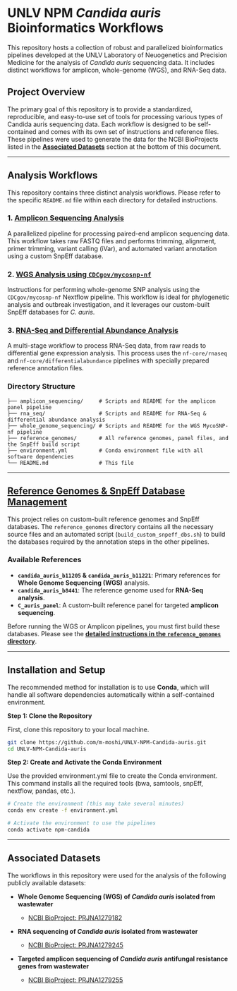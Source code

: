 # UNLV NPM *Candida auris* Bioinformatics Workflows

This repository hosts a collection of robust and parallelized bioinformatics pipelines developed at the UNLV Laboratory of Neuogenetics and Precision Medicine for the analysis of *Candida auris* sequencing data. It includes distinct workflows for amplicon, whole-genome (WGS), and RNA-Seq data.

## Project Overview

The primary goal of this repository is to provide a standardized, reproducible, and easy-to-use set of tools for processing various types of Candida auris sequencing data. Each workflow is designed to be self-contained and comes with its own set of instructions and reference files. 
These pipelines were used to generate the data for the NCBI BioProjects listed in the **[Associated Datasets](#associated-datasets)** section at the bottom of this document.

---

## Analysis Workflows

This repository contains three distinct analysis workflows. Please refer to the specific `README.md` file within each directory for detailed instructions.

### 1. [Amplicon Sequencing Analysis](./amplicon_sequencing/)

A parallelized pipeline for processing paired-end amplicon sequencing data. This workflow takes raw FASTQ files and performs trimming, alignment, primer trimming, variant calling (iVar), and automated variant annotation using a custom SnpEff database.

### 2. [WGS Analysis using `CDCgov/mycosnp-nf`](./whole_genome_sequencing/)

Instructions for performing whole-genome SNP analysis using the `CDCgov/mycosnp-nf` Nextflow pipeline. This workflow is ideal for phylogenetic analysis and outbreak investigation, and it leverages our custom-built SnpEff databases for *C. auris*.

### 3. [RNA-Seq and Differential Abundance Analysis](./rna_seq/)

A multi-stage workflow to process RNA-Seq data, from raw reads to differential gene expression analysis. This process uses the `nf-core/rnaseq` and `nf-core/differentialabundance` pipelines with specially prepared reference annotation files.


### Directory Structure
```
├── amplicon_sequencing/     # Scripts and README for the amplicon panel pipeline
├── rna_seq/                 # Scripts and README for RNA-Seq & differential abundance analysis
├── whole_genome_sequencing/ # Scripts and README for the WGS MycoSNP-nf pipeline
├── reference_genomes/       # All reference genomes, panel files, and the SnpEff build script
├── environment.yml          # Conda environment file with all software dependencies
└── README.md                # This file
```


---


## [Reference Genomes & SnpEff Database Management](./reference_genomes/README.md)

This project relies on custom-built reference genomes and SnpEff databases. The `reference_genomes` directory contains all the necessary source files and an automated script (`build_custom_snpeff_dbs.sh`) to build the databases required by the annotation steps in the other pipelines.

### Available References

* **`candida_auris_b11205` & `candida_auris_b11221`**: Primary references for **Whole Genome Sequencing (WGS)** analysis.
* **`candida_auris_b8441`**: The reference genome used for **RNA-Seq analysis**.
* **`C_auris_panel`**: A custom-built reference panel for targeted **amplicon sequencing**.

Before running the WGS or Amplicon pipelines, you must first build these databases. Please see the **[detailed instructions in the `reference_genomes` directory](./reference_genomes/README.md)**.

---

## Installation and Setup

The recommended method for installation is to use **Conda**, which will handle all software dependencies automatically within a self-contained environment.

**Step 1: Clone the Repository**

First, clone this repository to your local machine.

```bash
git clone https://github.com/m-moshi/UNLV-NPM-Candida-auris.git
cd UNLV-NPM-Candida-auris
```

**Step 2: Create and Activate the Conda Environment**

Use the provided environment.yml file to create the Conda environment. This command installs all the required tools (bwa, samtools, snpEff, nextflow, pandas, etc.).

```bash
# Create the environment (this may take several minutes)
conda env create -f environment.yml

# Activate the environment to use the pipelines
conda activate npm-candida
```


---

## Associated Datasets

The workflows in this repository were used for the analysis of the following publicly available datasets:

* **Whole Genome Sequencing (WGS) of *Candida auris* isolated from wastewater**
    * [NCBI BioProject: PRJNA1279182](https://www.ncbi.nlm.nih.gov/bioproject/PRJNA1279182)

* **RNA sequencing of *Candida auris* isolated from wastewater**
    * [NCBI BioProject: PRJNA1279245](https://www.ncbi.nlm.nih.gov/bioproject/PRJNA1279245)

* **Targeted amplicon sequencing of *Candida auris* antifungal resistance genes from wastewater**
    * [NCBI BioProject: PRJNA1279255](https://www.ncbi.nlm.nih.gov/bioproject/PRJNA1279255)
